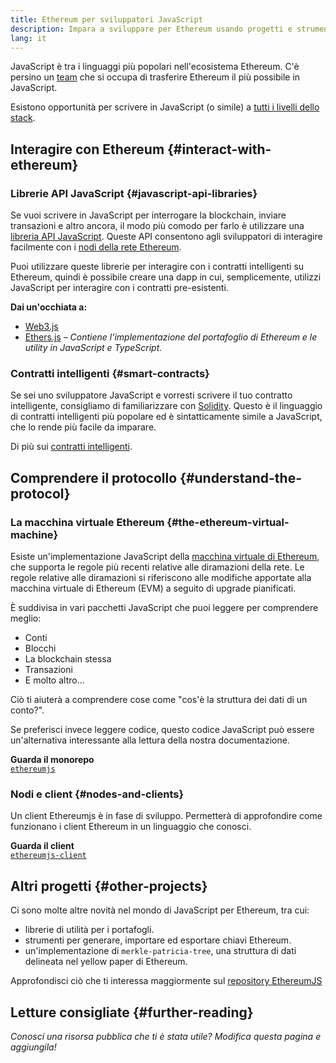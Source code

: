 ```yaml
---
title: Ethereum per sviluppatori JavaScript
description: Impara a sviluppare per Ethereum usando progetti e strumenti basati su JavaScript.
lang: it
---
```


JavaScript è tra i linguaggi più popolari nell'ecosistema Ethereum. C'è persino un [team](https://github.com/ethereumjs) che si occupa di trasferire Ethereum il più possibile in JavaScript.

Esistono opportunità per scrivere in JavaScript (o simile) a [tutti i livelli dello stack](/developers/docs/ethereum-stack/).

## Interagire con Ethereum {#interact-with-ethereum}

### Librerie API JavaScript {#javascript-api-libraries}

Se vuoi scrivere in JavaScript per interrogare la blockchain, inviare transazioni e altro ancora, il modo più comodo per farlo è utilizzare una [libreria API JavaScript](/developers/docs/apis/javascript/). Queste API consentono agli sviluppatori di interagire facilmente con i [nodi della rete Ethereum](/developers/docs/nodes-and-clients/).

Puoi utilizzare queste librerie per interagire con i contratti intelligenti su Ethereum, quindi è possibile creare una dapp in cui, semplicemente, utilizzi JavaScript per interagire con i contratti pre-esistenti.

**Dai un'occhiata a:**

- [Web3.js](https://web3js.readthedocs.io/)
- [Ethers.js](https://docs.ethers.io/) _– Contiene l'implementazione del portafoglio di Ethereum e le utility in JavaScript e TypeScript._

### Contratti intelligenti {#smart-contracts}

Se sei uno sviluppatore JavaScript e vorresti scrivere il tuo contratto intelligente, consigliamo di familiarizzare con [Solidity](https://solidity.readthedocs.io). Questo è il linguaggio di contratti intelligenti più popolare ed è sintatticamente simile a JavaScript, che lo rende più facile da imparare.

Di più sui [contratti intelligenti](/developers/docs/smart-contracts/).

## Comprendere il protocollo {#understand-the-protocol}

### La macchina virtuale Ethereum {#the-ethereum-virtual-machine}

Esiste un'implementazione JavaScript della [macchina virtuale di Ethereum](/en/developers/docs/evm/), che supporta le regole più recenti relative alle diramazioni della rete. Le regole relative alle diramazioni si riferiscono alle modifiche apportate alla macchina virtuale di Ethereum (EVM) a seguito di upgrade pianificati.

È suddivisa in vari pacchetti JavaScript che puoi leggere per comprendere meglio:

- Conti
- Blocchi
- La blockchain stessa
- Transazioni
- E molto altro...

Ciò ti aiuterà a comprendere cose come "cos'è la struttura dei dati di un conto?".

Se preferisci invece leggere codice, questo codice JavaScript può essere un'alternativa interessante alla lettura della nostra documentazione.

**Guarda il monorepo**  
[`ethereumjs`](https://github.com/ethereumjs/ethereumjs-vm)

### Nodi e client {#nodes-and-clients}

Un client Ethereumjs è in fase di sviluppo. Permetterà di approfondire come funzionano i client Ethereum in un linguaggio che conosci.

**Guarda il client**  
[`ethereumjs-client`](https://github.com/ethereumjs/ethereumjs-client)

## Altri progetti {#other-projects}

Ci sono molte altre novità nel mondo di JavaScript per Ethereum, tra cui:

- librerie di utilità per i portafogli.
- strumenti per generare, importare ed esportare chiavi Ethereum.
- un'implementazione di `merkle-patricia-tree`, una struttura di dati delineata nel yellow paper di Ethereum.

Approfondisci ciò che ti interessa maggiormente sul [repository EthereumJS](https://github.com/ethereumjs)

## Letture consigliate {#further-reading}

_Conosci una risorsa pubblica che ti è stata utile? Modifica questa pagina e aggiungila!_
